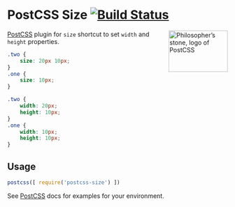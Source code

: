 # PostCSS Size [![Build Status][ci-img]][ci]

<img align="right" width="135" height="95"
     title="Philosopher’s stone, logo of PostCSS"
     src="http://postcss.github.io/postcss/logo-leftp.svg">

[PostCSS] plugin for `size` shortcut to set `width` and `height` properties.

[PostCSS]: https://github.com/postcss/postcss
[ci-img]:  https://travis-ci.org/postcss/postcss-size.svg
[ci]:      https://travis-ci.org/postcss/postcss-size

```css
.two {
    size: 20px 10px;
}
.one {
    size: 10px;
}
```

```css
.two {
    width: 20px;
    height: 10px;
}
.one {
    width: 10px;
    height: 10px;
}
```

## Usage

```js
postcss([ require('postcss-size') ])
```

See [PostCSS] docs for examples for your environment.
